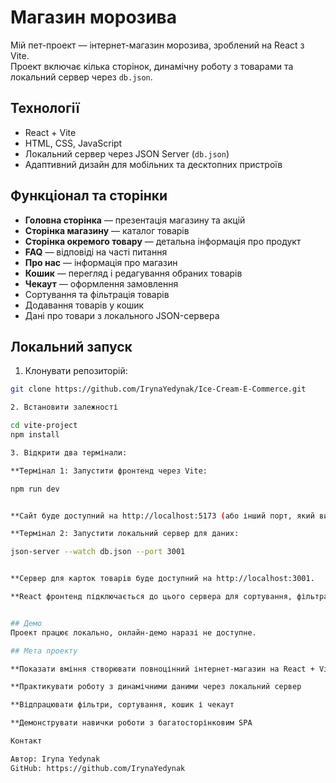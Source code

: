 # Магазин морозива 

Мій пет-проект — інтернет-магазин морозива, зроблений на React з Vite.  
Проект включає кілька сторінок, динамічну роботу з товарами та локальний сервер через `db.json`.

##  Технології

- React + Vite  
- HTML, CSS, JavaScript  
- Локальний сервер через JSON Server (`db.json`)  
- Адаптивний дизайн для мобільних та десктопних пристроїв


## Функціонал та сторінки

- **Головна сторінка** — презентація магазину та акцій  
- **Сторінка магазину** — каталог товарів  
- **Сторінка окремого товару** — детальна інформація про продукт  
- **FAQ** — відповіді на часті питання  
- **Про нас** — інформація про магазин  
- **Кошик** — перегляд і редагування обраних товарів  
- **Чекаут** — оформлення замовлення  
- Сортування та фільтрація товарів  
- Додавання товарів у кошик  
- Дані про товари з локального JSON-сервера

##  Локальний запуск

1. Клонувати репозиторій:
```bash
git clone https://github.com/IrynaYedynak/Ice-Cream-E-Commerce.git

2. Встановити залежності 

cd vite-project
npm install

3. Відкрити два термінали:

**Термінал 1: Запустити фронтенд через Vite:

npm run dev


**Сайт буде доступний на http://localhost:5173 (або інший порт, який виведе Vite).

**Термінал 2: Запустити локальний сервер для даних:

json-server --watch db.json --port 3001


**Сервер для карток товарів буде доступний на http://localhost:3001.

**React фронтенд підключається до цього сервера для сортування, фільтрації та роботи з кошиком.


## Демо
Проект працює локально, онлайн-демо наразі не доступне.

## Мета проекту

**Показати вміння створювати повноцінний інтернет-магазин на React + Vite

**Практикувати роботу з динамічними даними через локальний сервер

**Відпрацювати фільтри, сортування, кошик і чекаут

**Демонструвати навички роботи з багатосторінковим SPA

Контакт

Автор: Iryna Yedynak
GitHub: https://github.com/IrynaYedynak